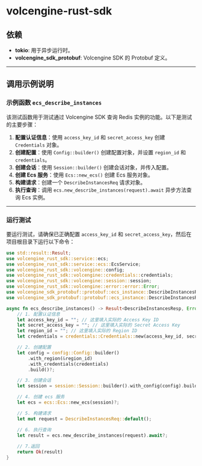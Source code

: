 <!--
 * @Author: Jerry.Yang
 * @Date: 2025-02-20 17:45:24
 * @LastEditors: Jerry.Yang
 * @LastEditTime: 2025-02-20 19:11:51
 * @Description: readme
-->

# volcengine-rust-sdk

## 依赖

- **tokio**: 用于异步运行时。
- **volcengine_sdk_protobuf**: Volcengine SDK 的 Protobuf 定义。

---

## 调用示例说明

### 示例函数 `ecs_describe_instances`

该测试函数用于测试通过 Volcengine SDK 查询 Redis 实例的功能。以下是测试的主要步骤：

1. **配置认证信息**：使用 `access_key_id` 和 `secret_access_key` 创建 `Credentials` 对象。
2. **创建配置**：使用 `Config::builder()` 创建配置对象，并设置 `region_id` 和 `credentials`。
3. **创建会话**：使用 `Session::builder()` 创建会话对象，并传入配置。
4. **创建 Ecs 服务**：使用 `Ecs::new_ecs()` 创建 Ecs 服务对象。
5. **构建请求**：创建一个 `DescribeInstancesReq` 请求对象。
6. **执行查询**：调用 `ecs.new_describe_instances(request).await` 异步方法查询 Ecs 实例。

---

### 运行测试

要运行测试，请确保已正确配置 `access_key_id` 和 `secret_access_key`，然后在项目根目录下运行以下命令：

```rust
use std::result::Result;
use volcengine_rust_sdk::service::ecs;
use volcengine_rust_sdk::service::ecs::EcsService;
use volcengine_rust_sdk::volcengine::config;
use volcengine_rust_sdk::volcengine::credentials::credentials;
use volcengine_rust_sdk::volcengine::session::session;
use volcengine_rust_sdk::volcengine::error::error::Error;
use volcengine_sdk_protobuf::protobuf::ecs_instance::DescribeInstancesReq;
use volcengine_sdk_protobuf::protobuf::ecs_instance::DescribeInstancesResp;

async fn ecs_describe_instances() -> Result<DescribeInstancesResp, Error> {
    // 1. 配置认证信息
    let access_key_id = ""; // 这里填入实际的 Access Key ID
    let secret_access_key = ""; // 这里填入实际的 Secret Access Key
    let region_id = ""; // 这里填入实际的 Region ID
    let credentials = credentials::Credentials::new(access_key_id, secret_access_key);

    // 2. 创建配置
    let config = config::Config::builder()
        .with_region(&region_id)
        .with_credentials(credentials)
        .build()?;

    // 3. 创建会话
    let session = session::Session::builder().with_config(config).build()?;

    // 4. 创建 ecs 服务
    let ecs = ecs::Ecs::new_ecs(session)?;

    // 5. 构建请求
    let mut request = DescribeInstancesReq::default();

    // 6. 执行查询
    let result = ecs.new_describe_instances(request).await?;
    
    // 7.返回
    return Ok(result)
}




